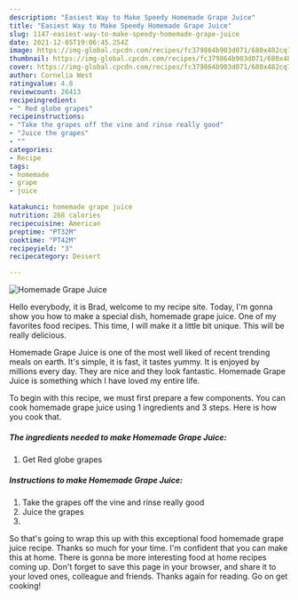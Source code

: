```yaml
---
description: "Easiest Way to Make Speedy Homemade Grape Juice"
title: "Easiest Way to Make Speedy Homemade Grape Juice"
slug: 1147-easiest-way-to-make-speedy-homemade-grape-juice
date: 2021-12-05T19:06:45.254Z
image: https://img-global.cpcdn.com/recipes/fc379864b903d071/680x482cq70/homemade-grape-juice-recipe-main-photo.jpg
thumbnail: https://img-global.cpcdn.com/recipes/fc379864b903d071/680x482cq70/homemade-grape-juice-recipe-main-photo.jpg
cover: https://img-global.cpcdn.com/recipes/fc379864b903d071/680x482cq70/homemade-grape-juice-recipe-main-photo.jpg
author: Cornelia West
ratingvalue: 4.8
reviewcount: 26413
recipeingredient:
- " Red globe grapes"
recipeinstructions:
- "Take the grapes off the vine and rinse really good"
- "Juice the grapes"
- ""
categories:
- Recipe
tags:
- homemade
- grape
- juice

katakunci: homemade grape juice 
nutrition: 268 calories
recipecuisine: American
preptime: "PT32M"
cooktime: "PT42M"
recipeyield: "3"
recipecategory: Dessert

---
```



![Homemade Grape Juice](https://img-global.cpcdn.com/recipes/fc379864b903d071/680x482cq70/homemade-grape-juice-recipe-main-photo.jpg)

Hello everybody, it is Brad, welcome to my recipe site. Today, I'm gonna show you how to make a special dish, homemade grape juice. One of my favorites food recipes. This time, I will make it a little bit unique. This will be really delicious.



Homemade Grape Juice is one of the most well liked of recent trending meals on earth. It's simple, it is fast, it tastes yummy. It is enjoyed by millions every day. They are nice and they look fantastic. Homemade Grape Juice is something which I have loved my entire life.


To begin with this recipe, we must first prepare a few components. You can cook homemade grape juice using 1 ingredients and 3 steps. Here is how you cook that.

<!--inarticleads1-->

##### The ingredients needed to make Homemade Grape Juice:

1. Get  Red globe grapes




<!--inarticleads2-->

##### Instructions to make Homemade Grape Juice:

1. Take the grapes off the vine and rinse really good
1. Juice the grapes
1. 




So that's going to wrap this up with this exceptional food homemade grape juice recipe. Thanks so much for your time. I'm confident that you can make this at home. There is gonna be more interesting food at home recipes coming up. Don't forget to save this page in your browser, and share it to your loved ones, colleague and friends. Thanks again for reading. Go on get cooking!
